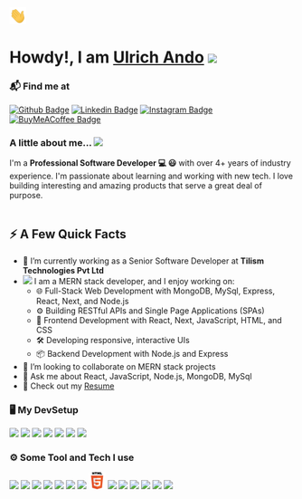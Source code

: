 <img width="30px" margin="0px" src="https://raw.githubusercontent.com/ABSphreak/ABSphreak/master/gifs/Hi.gif">
<h1>Howdy!, I am <a href="https://github.com/ulrichando">Ulrich Ando</a> <img height="30px" src="https://emojis.slackmojis.com/emojis/images/1531849430/4246/blob-sunglasses.gif?1531849430"></h1>
</h1>

### 📬 Find me at
[![Github Badge](http://img.shields.io/badge/-Github-black?style=flat-square&logo=github&link=https://github.com/ulrichando/)](https://github.com/ulrichando/) 
[![Linkedin Badge](https://img.shields.io/badge/-LinkedIn-blue?style=flat-square&logo=Linkedin&logoColor=white&link=https://www.linkedin.com/in/ulrichando/)](https://www.linkedin.com/in/ulrichando/)
[![Instagram Badge](https://img.shields.io/badge/-Instagram-E4405F?style=flat-square&logo=instagram&logoColor=white&link=https://www.instagram.com/co.dopy)](https://www.instagram.com/co.dopy)
[![BuyMeACoffee Badge](https://img.shields.io/badge/-Buy%20Me%20A%20Coffee-FFDD00?style=flat-square&logo=buy-me-a-coffee&logoColor=black&link=https://www.buymeacoffee.com/ulrichando)](https://www.buymeacoffee.com/ulrichando)


### A little about me...  <img src="https://media.giphy.com/media/VgCDAzcKvsR6OM0uWg/giphy.gif" width="50"> 
I'm a **Professional Software Developer 💻 😃** with over 4+ years of industry experience. I'm passionate about learning and working with new tech. I love building interesting and amazing products that serve a great deal of purpose. <br/><br/>




## ⚡️ A Few Quick Facts

- 🔭 I’m currently working as a Senior Software Developer at **Tilism Technologies Pvt Ltd**
- <img src="https://media.giphy.com/media/WUlplcMpOCEmTGBtBW/giphy.gif" width="30">  I am a MERN stack developer, and I enjoy working on:
  - 🌐 Full-Stack Web Development with MongoDB, MySql, Express, React, Next, and Node.js
  - ⚙️ Building RESTful APIs and Single Page Applications (SPAs)
  - 🎨 Frontend Development with React, Next, JavaScript, HTML, and CSS
  - 🛠 Developing responsive, interactive UIs
  - 📦 Backend Development with Node.js and Express
- 👯 I’m looking to collaborate on MERN stack projects
- 💬 Ask me about React, JavaScript, Node.js, MongoDB, MySql
- 📙 Check out my [Resume](https://www.linkedin.com/in/ulrichando/)

  
### 🖥️ My DevSetup
<img src="https://img.shields.io/badge/Linux-555555.svg?&style=flat-square&logo=linux&logoColor=ffcc00"> <img src="https://img.shields.io/badge/Windows-555555.svg?&style=flat-square&logo=windows&logoColor=0078D6"> <img src="https://img.shields.io/badge/Chrome-555555.svg?&style=flat-square&logo=google-chrome&logoColor=FABC0C"> <img src="https://img.shields.io/badge/VS Code-555555?style=flat-square&logo=visual-studio-code&logoColor=007ACC"> <img src="https://img.shields.io/badge/Postman-555555?style=flat-square&logo=postman&logoColor=EF5B25"> <img src="https://img.shields.io/badge/Terminal-555555.svg?&style=flat-square&logo=cmd&logoColor=white"> <img src="https://img.shields.io/badge/Slack-555555.svg?&style=flat-square&logo=slack&logoColor=1ED760"> 


### ⚙️ Some Tool and Tech I use
<code><img height="30" src="https://cdn.worldvectorlogo.com/logos/react-2.svg"></code>
<code><img height="30" src="https://www.vectorlogo.zone/logos/nextjs/nextjs-icon.svg"></code>
<code><img height="30" src="https://cdn.worldvectorlogo.com/logos/logo-javascript.svg"></code>
<code><img height="30" src="https://cdn.worldvectorlogo.com/logos/typescript.svg"></code>
<code><img height="30" src="https://avatars3.githubusercontent.com/u/9950313?s=200&v=4"></code>
<code><img height="30" src="https://avatars1.githubusercontent.com/u/45120?s=200&v=4"></code>
<code><img height="30" src="https://www.vectorlogo.zone/logos/mysql/mysql-official.svg"></code>
<code><img height="30" src="https://raw.githubusercontent.com/github/explore/80688e429a7d4ef2fca1e82350fe8e3517d3494d/topics/html/html.png"></code>
<code><img height="30" src="https://avatars1.githubusercontent.com/u/1517864?s=200&v=4"></code>
<code><img height="30" src="https://cdn.worldvectorlogo.com/logos/material-ui-1.svg"></code>
<code><img height="30" src="https://avatars3.githubusercontent.com/u/18133?s=200&v=4"></code>
<code><img height="30" src="https://cdn.worldvectorlogo.com/logos/tailwindcss.svg"></code>
<code><img height="30" src="https://cdn.worldvectorlogo.com/logos/firebase-2.svg"></code>
<code><img height="30" src="https://cdn.worldvectorlogo.com/logos/redux.svg"></code>


